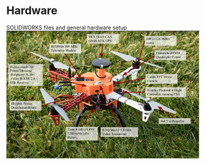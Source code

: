 # Hardware
SOLIDWORKS files and general hardware setup
![Alt text](Quad_Annotated.png?raw=true "Quadditch Quadcopter")
